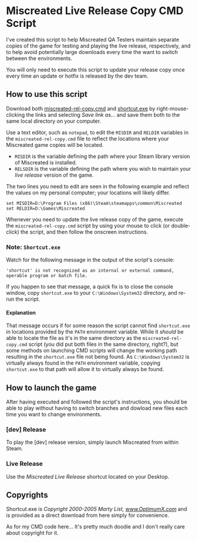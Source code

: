 # Miscreated Live Release Copy CMD Script

I've created this script to help Miscreated QA Testers maintain separate copies
of the game for testing and playing the live release, respectively, and to help
avoid potentially large downloads every time the want to switch between the
environments.

You will only need to execute this script to update your release copy once every
time an update or hotfix is released by the dev team.

## How to use this script
Download both [miscreated-rel-copy.cmd](https://github.com/Spafbi/MyGameSettings/raw/master/miscreated-rel-copy/miscreated-rel-copy.cmd) and [shortcut.exe](https://github.com/Spafbi/MyGameSettings/raw/master/miscreated-rel-copy/Shortcut.exe) by right-mouse-clicking the links and selecting _Save link as..._ and save them both to the same local directory on your computer.

Use a text editor, such as `notepad`, to edit the `MISDIR` and `RELDIR` variables
in the `miscreated-rel-copy.cmd` file to reflect the locations where your
Miscreated game copies will be located.

 * `MISDIR` is the variable defining the path where your Steam library version
 of Miscreated is installed. 
 * `RELSDIR` is the variable defining the path where you wish to maintain your
 _live release_ version of the game. 

The two lines you need to edit are seen in the following example and reflect the
values on my personal computer; your locations will likely differ. 

```
set MISDIR=D:\Program Files (x86)\Steam\steamapps\common\Miscreated
set RELDIR=D:\Games\Miscreated
```

Whenever you need to update the live release copy of the game, execute the
`miscreated-rel-copy.cmd` script by using your mouse to click (or double-click) 
the script, and then follow the onscreen instructions.

### Note: `Shortcut.exe`
Watch for the following message in the output of the script's console:
```
'shortcut' is not recognized as an internal or external command,
operable program or batch file.
```
If you happen to see that message, a quick fix is to close the console window,
copy `shortcut.exe` to your `C:\Windows\System32` directory, and re-run the
script.

#### Explanation
That message occurs if for some reason the script cannot find `shortcut.exe`
in locations provided by the `PATH` environment variable. While it _should_ be
able to locate the file as it's in the same directory as the
`miscreated-rel-copy.cmd` script (you did put both files in the same directory,
right?), but some methods on launching CMD scripts will change the working path
resulting in the `shortcut.exe` file not being found. As `C:\Windows\System32`
is virtually always found in the `PATH` environment variable, copying
`shortcut.exe` to that path will allow it to virtually always be found.

## How to launch the game
After having executed and followed the script's instructions, you should be able
to play without having to switch branches and dowload new files each time you
want to change environments.
### [dev] Release
To play the [dev] release version, simply launch Miscreated from within Steam.
### Live Release
Use the _Miscreated Live Release_ shortcut located on your Desktop.

## Copyrights
Shortcut.exe is _Copyright 2000-2005 Marty List, www.OptimumX.com_ and is
provided as a direct download from here simply for convenience.

As for my CMD code here... It's pretty much doodie and I don't really care
about copyright for it.
